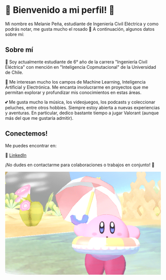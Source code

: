 # 🌸 Bienvenido a mi perfil! 🌸

Mi nombre es Melanie Peña, estudiante de Ingeniería Civil Eléctrica y como podrás notar, me gusta mucho el rosado 💖 A continuación, algunos datos sobre mí:

## Sobre mí

🎀 Soy actualmente estudiante de 6° año de la carrera "Ingeniería Civil Eléctrica" con mención en "Inteligencia Copmutacional" de la Universidad de Chile.

💌 Me interesan mucho los campos de Machine Learning, Inteligencia Artificial y Electrónica. Me encanta involucrarme en proyectos que me permitan explorar y profundizar mis conocimientos en estas áreas. 

💕 Me gusta mucho la música, los videojuegos, los podcasts y coleccionar peluches, entre otros hobbies. Siempre estoy abierta a nuevas experiencias y aventuras. En particular, dedico bastante tiempo a jugar Valorant (aunque más del que me gustaría admitir).


## Conectemos!

Me puedes encontrar en:

💼 [LinkedIn](https://linkedin.com/in/mgpt-contacto)


¡No dudes en contactarme para colaboraciones o trabajos en conjunto! 💖

![](https://github.com/melaniejalea/melaniejalea/blob/main/kirby.gif)
